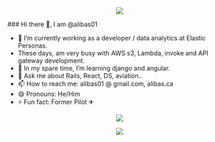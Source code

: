 <p align="center">
<img src="https://chi01pap002files.storage.live.com/y4m8VjEu-PnfMpo9ykRjaQ49mGl6K2ar8nyzXpXaORHpGyAMuk3nUX7b74q7mKl5e_GuMXGSrhjlyKPUJllgl9hwz6pXNEtuL02DY-RB67_XVFQ4H77wJm0r0zczk0oybMt2iJP5WpI64FYJ9i6N2DkTdj38VO0BUx26tJA981VPpfogj3ij4XHC556vPhxjqeD?width=384&height=512&cropmode=none">
</p>
### Hi there 👋, I am @alibas01

- 🔭 I’m currently working as a developer / data analytics at Elastic Personas.
- These days, am very busy with AWS s3, Lambda, invoke and API gateway development. 
- 🌱 In my spare time, I’m learning django and angular. 
- 💬 Ask me about Rails, React, DS, aviation..
- 📫 How to reach me: alibas01 @ gmail.com, alibas.ca
- 😄 Pronouns: He/Him
- ⚡ Fun fact: Former Pilot ✈

<!--
**alibas01/alibas01** is a ✨ _special_ ✨ repository because its `README.md` (this file) appears on your GitHub profile.

Here are some ideas to get you started:

- 🔭 I’m currently working on ...
- 🌱 I’m currently learning ...
- 👯 I’m looking to collaborate on ...
- 🤔 I’m looking for help with ...
- 💬 Ask me about ...
- 📫 How to reach me: ...
- 😄 Pronouns: ...
- ⚡ Fun fact: ...
-->
<!-- ![Ali Bas' github stats](https://github-readme-stats.vercel.app/api?username=alibas01) -->

<p align="center">
<img src="https://github-readme-stats.vercel.app/api?username=alibas01&theme=merko&show_icons=true&hide_border=true" width="auto" height="auto" />
</p>

<p align="center">
<img src="https://github-readme-stats.vercel.app/api/top-langs/?username=alibas01&layout=compact&theme=merko&show_icons=true&hide_border=true&hide=Jupyter Notebook&langs_count=10" width="auto" height="auto" />
</p>
<!-- <p align="center"> -->
<!-- <img src="https://github-readme-stats.vercel.app/api/top-langs/?username=alibas01&layout=compact&theme=merko&show_icons=true&hide_border=true&exclude_repo=Aviation-Safety-Issues,Classifying-Nature-Pictures, NECSI, Visualization, Relax-Challenge, Ultimate-Challenge, Movie-Critics-NB, JSON-Based-Data-Exercise, API-Data-Wrnagling-Mini-Project, Inferential-Statistics-Exercises,Boston-housing-prob, Heights-and-Weights, customer-segmentation" width="auto" height="auto" />
</p> -->
